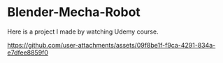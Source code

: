 # Blender-Mecha-Robot

Here is a project I made by watching Udemy course.



https://github.com/user-attachments/assets/09f8be1f-f9ca-4291-834a-e7dfee8859f0


